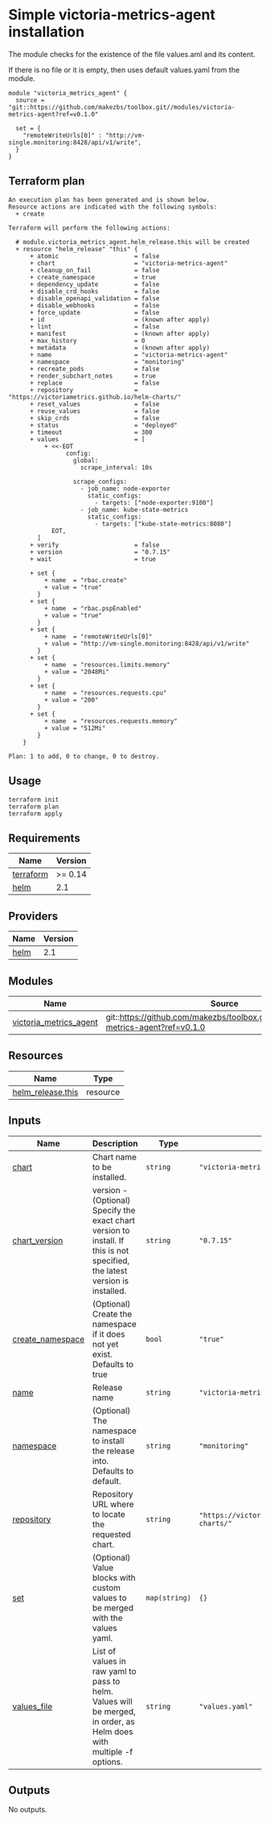 # Simple victoria-metrics-agent installation

The module checks for the existence of the file values.aml and its content.

If there is no file or it is empty, then uses default values.yaml from the module.


```
module "victoria_metrics_agent" {
  source = "git::https://github.com/makezbs/toolbox.git//modules/victoria-metrics-agent?ref=v0.1.0"

  set = {
    "remoteWriteUrls[0]" : "http://vm-single.monitoring:8428/api/v1/write",
  }
}
```

## Terraform plan

```
An execution plan has been generated and is shown below.
Resource actions are indicated with the following symbols:
  + create

Terraform will perform the following actions:

  # module.victoria_metrics_agent.helm_release.this will be created
  + resource "helm_release" "this" {
      + atomic                     = false
      + chart                      = "victoria-metrics-agent"
      + cleanup_on_fail            = false
      + create_namespace           = true
      + dependency_update          = false
      + disable_crd_hooks          = false
      + disable_openapi_validation = false
      + disable_webhooks           = false
      + force_update               = false
      + id                         = (known after apply)
      + lint                       = false
      + manifest                   = (known after apply)
      + max_history                = 0
      + metadata                   = (known after apply)
      + name                       = "victoria-metrics-agent"
      + namespace                  = "monitoring"
      + recreate_pods              = false
      + render_subchart_notes      = true
      + replace                    = false
      + repository                 = "https://victoriametrics.github.io/helm-charts/"
      + reset_values               = false
      + reuse_values               = false
      + skip_crds                  = false
      + status                     = "deployed"
      + timeout                    = 300
      + values                     = [
          + <<-EOT
                config:
                  global:
                    scrape_interval: 10s
                
                  scrape_configs:
                    - job_name: node-exporter
                      static_configs:
                        - targets: ["node-exporter:9100"]
                    - job_name: kube-state-metrics
                      static_configs:
                        - targets: ["kube-state-metrics:8080"]
            EOT,
        ]
      + verify                     = false
      + version                    = "0.7.15"
      + wait                       = true

      + set {
          + name  = "rbac.create"
          + value = "true"
        }
      + set {
          + name  = "rbac.pspEnabled"
          + value = "true"
        }
      + set {
          + name  = "remoteWriteUrls[0]"
          + value = "http://vm-single.monitoring:8428/api/v1/write"
        }
      + set {
          + name  = "resources.limits.memory"
          + value = "2048Mi"
        }
      + set {
          + name  = "resources.requests.cpu"
          + value = "200"
        }
      + set {
          + name  = "resources.requests.memory"
          + value = "512Mi"
        }
    }

Plan: 1 to add, 0 to change, 0 to destroy.
```

## Usage

```
terraform init
terraform plan
terraform apply
```

## Requirements

| Name | Version |
|------|---------|
| <a name="requirement_terraform"></a> [terraform](#requirement\_terraform) | >= 0.14 |
| <a name="requirement_helm"></a> [helm](#requirement\_helm) | 2.1 |

## Providers

| Name | Version |
|------|---------|
| <a name="provider_helm"></a> [helm](#provider\_helm) | 2.1 |

## Modules

| Name | Source | Version |
|------|--------|---------|
| <a name="module_victoria_metrics_agent"></a> [victoria\_metrics\_agent](#module\_victoria\_metrics\_agent) | git::https://github.com/makezbs/toolbox.git//modules/victoria-metrics-agent?ref=v0.1.0 |  |

## Resources

| Name | Type |
|------|------|
| [helm_release.this](https://registry.terraform.io/providers/hashicorp/helm/2.1/docs/resources/release) | resource |

## Inputs

| Name | Description | Type | Default | Required |
|------|-------------|------|---------|:--------:|
| <a name="input_chart"></a> [chart](#input\_chart) | Chart name to be installed. | `string` | `"victoria-metrics-agent"` | no |
| <a name="input_chart_version"></a> [chart\_version](#input\_chart\_version) | version - (Optional) Specify the exact chart version to install. If this is not specified, the latest version is installed. | `string` | `"0.7.15"` | no |
| <a name="input_create_namespace"></a> [create\_namespace](#input\_create\_namespace) | (Optional) Create the namespace if it does not yet exist. Defaults to true | `bool` | `"true"` | no |
| <a name="input_name"></a> [name](#input\_name) | Release name | `string` | `"victoria-metrics-agent"` | no |
| <a name="input_namespace"></a> [namespace](#input\_namespace) | (Optional) The namespace to install the release into. Defaults to default. | `string` | `"monitoring"` | no |
| <a name="input_repository"></a> [repository](#input\_repository) | Repository URL where to locate the requested chart. | `string` | `"https://victoriametrics.github.io/helm-charts/"` | no |
| <a name="input_set"></a> [set](#input\_set) | (Optional) Value blocks with custom values to be merged with the values yaml. | `map(string)` | `{}` | no |
| <a name="input_values_file"></a> [values\_file](#input\_values\_file) | List of values in raw yaml to pass to helm. Values will be merged, in order, as Helm does with multiple -f options. | `string` | `"values.yaml"` | no |

## Outputs

No outputs.
